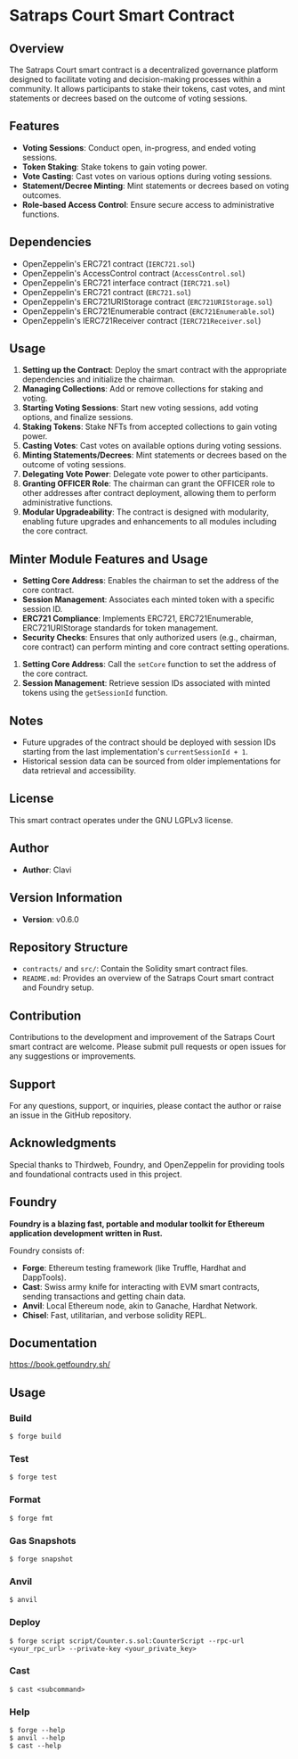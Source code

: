 # Satraps Court Smart Contract

## Overview

The Satraps Court smart contract is a decentralized governance platform designed to facilitate voting and decision-making processes within a community. It allows participants to stake their tokens, cast votes, and mint statements or decrees based on the outcome of voting sessions.

## Features

- **Voting Sessions**: Conduct open, in-progress, and ended voting sessions.
- **Token Staking**: Stake tokens to gain voting power.
- **Vote Casting**: Cast votes on various options during voting sessions.
- **Statement/Decree Minting**: Mint statements or decrees based on voting outcomes.
- **Role-based Access Control**: Ensure secure access to administrative functions.

## Dependencies

- OpenZeppelin's ERC721 contract (`IERC721.sol`)
- OpenZeppelin's AccessControl contract (`AccessControl.sol`)
- OpenZeppelin's ERC721 interface contract (`IERC721.sol`)
- OpenZeppelin's ERC721 contract (`ERC721.sol`)
- OpenZeppelin's ERC721URIStorage contract (`ERC721URIStorage.sol`)
- OpenZeppelin's ERC721Enumerable contract (`ERC721Enumerable.sol`)
- OpenZeppelin's IERC721Receiver contract (`IERC721Receiver.sol`)

## Usage

1. **Setting up the Contract**: Deploy the smart contract with the appropriate dependencies and initialize the chairman.
2. **Managing Collections**: Add or remove collections for staking and voting.
3. **Starting Voting Sessions**: Start new voting sessions, add voting options, and finalize sessions.
4. **Staking Tokens**: Stake NFTs from accepted collections to gain voting power.
5. **Casting Votes**: Cast votes on available options during voting sessions.
6. **Minting Statements/Decrees**: Mint statements or decrees based on the outcome of voting sessions.
7. **Delegating Vote Power**: Delegate vote power to other participants.
8. **Granting OFFICER Role**: The chairman can grant the OFFICER role to other addresses after contract deployment, allowing them to perform administrative functions.
9. **Modular Upgradeability**: The contract is designed with modularity, enabling future upgrades and enhancements to all modules including the core contract.

## Minter Module Features and Usage

- **Setting Core Address**: Enables the chairman to set the address of the core contract.
- **Session Management**: Associates each minted token with a specific session ID.
- **ERC721 Compliance**: Implements ERC721, ERC721Enumerable, ERC721URIStorage standards for token management.
- **Security Checks**: Ensures that only authorized users (e.g., chairman, core contract) can perform minting and core contract setting operations.

1. **Setting Core Address**: Call the `setCore` function to set the address of the core contract.
2. **Session Management**: Retrieve session IDs associated with minted tokens using the `getSessionId` function.

## Notes

- Future upgrades of the contract should be deployed with session IDs starting from the last implementation's `currentSessionId + 1`.
- Historical session data can be sourced from older implementations for data retrieval and accessibility.

## License

This smart contract operates under the GNU LGPLv3 license.

## Author

- **Author**: Clavi

## Version Information

- **Version**: v0.6.0

## Repository Structure

- `contracts/` and `src/`: Contain the Solidity smart contract files.
- `README.md`: Provides an overview of the Satraps Court smart contract and Foundry setup.

## Contribution

Contributions to the development and improvement of the Satraps Court smart contract are welcome. Please submit pull requests or open issues for any suggestions or improvements.

## Support

For any questions, support, or inquiries, please contact the author or raise an issue in the GitHub repository.

## Acknowledgments

Special thanks to Thirdweb, Foundry, and OpenZeppelin for providing tools and foundational contracts used in this project.

## Foundry

**Foundry is a blazing fast, portable and modular toolkit for Ethereum application development written in Rust.**

Foundry consists of:

- **Forge**: Ethereum testing framework (like Truffle, Hardhat and DappTools).
- **Cast**: Swiss army knife for interacting with EVM smart contracts, sending transactions and getting chain data.
- **Anvil**: Local Ethereum node, akin to Ganache, Hardhat Network.
- **Chisel**: Fast, utilitarian, and verbose solidity REPL.

## Documentation

https://book.getfoundry.sh/

## Usage

### Build

```shell
$ forge build
```

### Test

```shell
$ forge test
```

### Format

```shell
$ forge fmt
```

### Gas Snapshots

```shell
$ forge snapshot
```

### Anvil

```shell
$ anvil
```

### Deploy

```shell
$ forge script script/Counter.s.sol:CounterScript --rpc-url <your_rpc_url> --private-key <your_private_key>
```

### Cast

```shell
$ cast <subcommand>
```

### Help

```shell
$ forge --help
$ anvil --help
$ cast --help
```
